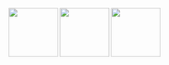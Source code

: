 <html>
    <body>
        <p align="center">
            <a href="https://www.youracclaim.com/badges/575b4797-f4ac-438a-8dfb-8efcdc3bf7a2"><img src="https://images.youracclaim.com/size/340x340/images/6774b3bf-7a82-4d40-a2d1-86b412635bae/AWS-SolArchitect-Associate.png" width="100"></a>
            <a href="https://www.youracclaim.com/badges/c89b956d-6528-4142-9e74-e22add6729db"><img src="https://images.youracclaim.com/size/340x340/images/2a15d440-edbe-44a2-890f-0a0caf7e1442/AWS-Developer-Associate.png" width="100"></a>
            <a href="https://www.youracclaim.com/badges/f8a696a5-e18d-419f-b313-7b0e21031f63"><img src="https://images.youracclaim.com/size/110x110/images/536167dd-c888-44b8-8aad-b7577a8862f3/AWS-DevOpsEngineer-Professional.png" width="100"></a>
        </p>
    </body>
</html>
